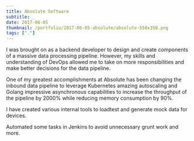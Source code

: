```yaml
---
title: Absolute Software
subtitle: _
date: 2017-06-05
thumbnail: /portfolio/2017-06-05-absolute/absolute-550x350.png
tags: ["."]
---
```


I was brought on as a backend developer to design and create components of a massive data processing pipeline. However, my skills and understanding of DevOps allowed me to take on more responsibilities and make better decisions for the data pipeline.

One of my greatest accomplishments at Absolute has been changing the inbound data pipeline to leverage Kubernetes amazing autoscaling and Golang impressive asynchronous capabilities to increase the throughput of the pipeline by 2000% while reducing memory consumption by 90%.

I have created various internal tools to loadtest and generate mock data for devices.

Automated some tasks in Jenkins to avoid unnecessary grunt work and more.
